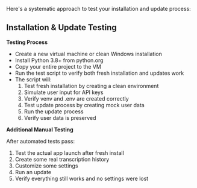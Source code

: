 Here's a systematic approach to test your installation and update process:

## Installation & Update Testing

**Testing Process**

- Create a new virtual machine or clean Windows installation
- Install Python 3.8+ from python.org
- Copy your entire project to the VM
- Run the test script to verify both fresh installation and updates work
- The script will:
  1. Test fresh installation by creating a clean environment
  2. Simulate user input for API keys
  3. Verify venv and .env are created correctly
  4. Test update process by creating mock user data
  5. Run the update process
  6. Verify user data is preserved

**Additional Manual Testing**

After automated tests pass:
1. Test the actual app launch after fresh install
2. Create some real transcription history
3. Customize some settings
4. Run an update
5. Verify everything still works and no settings were lost